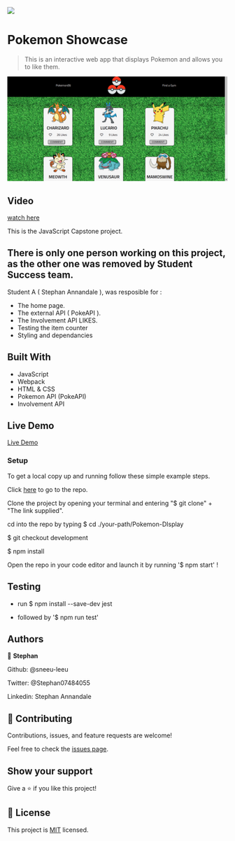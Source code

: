 ![](https://img.shields.io/badge/Microverse-blueviolet)

# Pokemon Showcase

> This is an interactive web app that displays Pokemon and allows you to like them.

![screenshot](./img/demo.png)

## Video

[watch here](https://www.loom.com/share/806154e3bd1d4ae9890213a8d3f7b332)

This is the JavaScript Capstone project.

## There is only one person working on this project, as the other one was removed by Student Success team.
 Student A ( Stephan Annandale ), was resposible for :
- The home page.
- The external API ( PokeAPI ).
- The Involvement API LIKES.
- Testing the item counter
- Styling and dependancies


## Built With

- JavaScript
- Webpack
- HTML & CSS
- Pokemon API (PokeAPI)
- Involvement API

## Live Demo

[Live Demo](https://vigilant-mayer-673e55.netlify.app/)

### Setup

To get a local copy up and running follow these simple example steps.

Click [here](https://github.com/sneeu-leeu/Pokemon-DIsplay) to go to the repo.

Clone the project by opening your terminal and entering "$ git clone" + "The link supplied".

cd into the repo by typing
$ cd ./your-path/Pokemon-DIsplay

$ git checkout development

$ npm install

Open the repo in your code editor and launch it by running '$ npm start' !

## Testing
- run $ npm install --save-dev jest

- followed by '$ npm run test'

## Authors

👤 **Stephan**

Github: @sneeu-leeu

Twitter: @Stephan07484055

Linkedin: Stephan Annandale



## 🤝 Contributing

Contributions, issues, and feature requests are welcome!


Feel free to check the [issues page](https://github.com/sneeu-leeu/To-Do-List/issues/4).

## Show your support

Give a ⭐️ if you like this project!

## 📝 License

This project is [MIT](https://opensource.org/licenses/MIT) licensed.

